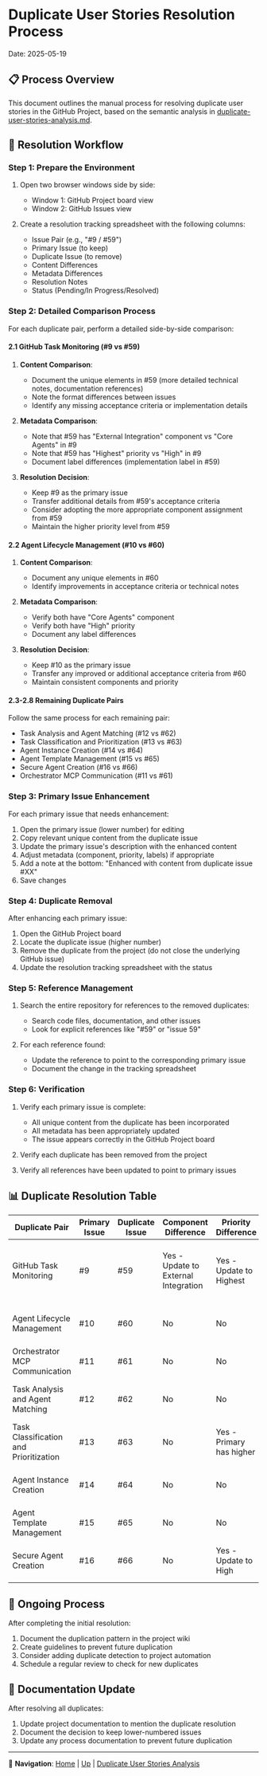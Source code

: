 # Duplicate User Stories Resolution Process

Date: 2025-05-19

## 📋 Process Overview

This document outlines the manual process for resolving duplicate user stories in the GitHub Project, based on the semantic analysis in [duplicate-user-stories-analysis.md](./duplicate-user-stories-analysis.md).

## 🔄 Resolution Workflow

### Step 1: Prepare the Environment

1. Open two browser windows side by side:
   - Window 1: GitHub Project board view
   - Window 2: GitHub Issues view

2. Create a resolution tracking spreadsheet with the following columns:
   - Issue Pair (e.g., "#9 / #59")
   - Primary Issue (to keep)
   - Duplicate Issue (to remove)
   - Content Differences
   - Metadata Differences
   - Resolution Notes
   - Status (Pending/In Progress/Resolved)

### Step 2: Detailed Comparison Process

For each duplicate pair, perform a detailed side-by-side comparison:

#### 2.1 GitHub Task Monitoring (#9 vs #59)

1. **Content Comparison**:
   - Document the unique elements in #59 (more detailed technical notes, documentation references)
   - Note the format differences between issues
   - Identify any missing acceptance criteria or implementation details

2. **Metadata Comparison**:
   - Note that #59 has "External Integration" component vs "Core Agents" in #9
   - Note that #59 has "Highest" priority vs "High" in #9
   - Document label differences (implementation label in #59)

3. **Resolution Decision**:
   - Keep #9 as the primary issue
   - Transfer additional details from #59's acceptance criteria
   - Consider adopting the more appropriate component assignment from #59
   - Maintain the higher priority level from #59

#### 2.2 Agent Lifecycle Management (#10 vs #60)

1. **Content Comparison**:
   - Document any unique elements in #60
   - Identify improvements in acceptance criteria or technical notes

2. **Metadata Comparison**:
   - Verify both have "Core Agents" component
   - Verify both have "High" priority
   - Document any label differences

3. **Resolution Decision**:
   - Keep #10 as the primary issue
   - Transfer any improved or additional acceptance criteria from #60
   - Maintain consistent components and priority

#### 2.3-2.8 Remaining Duplicate Pairs

Follow the same process for each remaining pair:
- Task Analysis and Agent Matching (#12 vs #62)
- Task Classification and Prioritization (#13 vs #63)
- Agent Instance Creation (#14 vs #64)
- Agent Template Management (#15 vs #65)
- Secure Agent Creation (#16 vs #66)
- Orchestrator MCP Communication (#11 vs #61)

### Step 3: Primary Issue Enhancement

For each primary issue that needs enhancement:

1. Open the primary issue (lower number) for editing
2. Copy relevant unique content from the duplicate issue
3. Update the primary issue's description with the enhanced content
4. Adjust metadata (component, priority, labels) if appropriate
5. Add a note at the bottom: "Enhanced with content from duplicate issue #XX"
6. Save changes

### Step 4: Duplicate Removal

After enhancing each primary issue:

1. Open the GitHub Project board
2. Locate the duplicate issue (higher number)
3. Remove the duplicate from the project (do not close the underlying GitHub issue)
4. Update the resolution tracking spreadsheet with the status

### Step 5: Reference Management

1. Search the entire repository for references to the removed duplicates:
   - Search code files, documentation, and other issues
   - Look for explicit references like "#59" or "issue 59"

2. For each reference found:
   - Update the reference to point to the corresponding primary issue
   - Document the change in the tracking spreadsheet

### Step 6: Verification

1. Verify each primary issue is complete:
   - All unique content from the duplicate has been incorporated
   - All metadata has been appropriately updated
   - The issue appears correctly in the GitHub Project board

2. Verify each duplicate has been removed from the project

3. Verify all references have been updated to point to primary issues

## 📊 Duplicate Resolution Table

| Duplicate Pair | Primary Issue | Duplicate Issue | Component Difference | Priority Difference | Action Items |
|----------------|---------------|-----------------|----------------------|---------------------|--------------|
| GitHub Task Monitoring | #9 | #59 | Yes - Update to External Integration | Yes - Update to Highest | Transfer documentation references, update component and priority |
| Agent Lifecycle Management | #10 | #60 | No | No | Transfer any additional implementation details |
| Orchestrator MCP Communication | #11 | #61 | No | No | Transfer any additional technical notes |
| Task Analysis and Agent Matching | #12 | #62 | No | No | Transfer any additional acceptance criteria |
| Task Classification and Prioritization | #13 | #63 | No | Yes - Primary has higher | Maintain higher priority in #13 |
| Agent Instance Creation | #14 | #64 | No | No | Transfer any additional implementation details |
| Agent Template Management | #15 | #65 | No | No | Transfer any enhanced technical notes |
| Secure Agent Creation | #16 | #66 | No | Yes - Update to High | Add shutdown procedures from #66, update priority |

## 🔄 Ongoing Process

After completing the initial resolution:

1. Document the duplication pattern in the project wiki
2. Create guidelines to prevent future duplication
3. Consider adding duplicate detection to project automation
4. Schedule a regular review to check for new duplicates

## 📝 Documentation Update

After resolving all duplicates:

1. Update project documentation to mention the duplicate resolution
2. Document the decision to keep lower-numbered issues
3. Update any process documentation to prevent future duplication

---

🧭 **Navigation**: [Home](/README.md) | [Up](../README.md) | [Duplicate User Stories Analysis](./duplicate-user-stories-analysis.md)